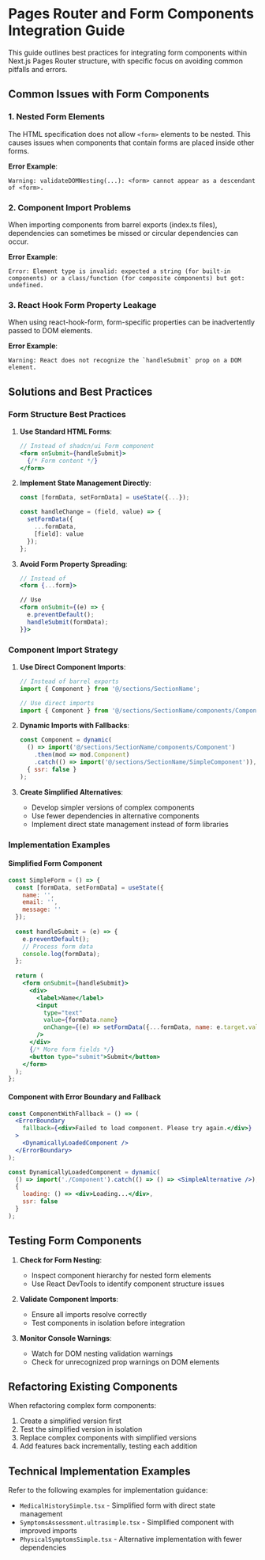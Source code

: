# Pages Router and Form Components Integration Guide

This guide outlines best practices for integrating form components within Next.js Pages Router structure, with specific focus on avoiding common pitfalls and errors.

## Common Issues with Form Components

### 1. Nested Form Elements

The HTML specification does not allow `<form>` elements to be nested. This causes issues when components that contain forms are placed inside other forms.

**Error Example**: 
```
Warning: validateDOMNesting(...): <form> cannot appear as a descendant of <form>.
```

### 2. Component Import Problems

When importing components from barrel exports (index.ts files), dependencies can sometimes be missed or circular dependencies can occur.

**Error Example**:
```
Error: Element type is invalid: expected a string (for built-in components) or a class/function (for composite components) but got: undefined.
```

### 3. React Hook Form Property Leakage

When using react-hook-form, form-specific properties can be inadvertently passed to DOM elements.

**Error Example**:
```
Warning: React does not recognize the `handleSubmit` prop on a DOM element.
```

## Solutions and Best Practices

### Form Structure Best Practices

1. **Use Standard HTML Forms**:
   ```jsx
   // Instead of shadcn/ui Form component
   <form onSubmit={handleSubmit}>
     {/* Form content */}
   </form>
   ```

2. **Implement State Management Directly**:
   ```jsx
   const [formData, setFormData] = useState({...});
   
   const handleChange = (field, value) => {
     setFormData({
       ...formData,
       [field]: value
     });
   };
   ```

3. **Avoid Form Property Spreading**:
   ```jsx
   // Instead of
   <form {...form}>
   
   // Use
   <form onSubmit={(e) => {
     e.preventDefault();
     handleSubmit(formData);
   }}>
   ```

### Component Import Strategy

1. **Use Direct Component Imports**:
   ```jsx
   // Instead of barrel exports
   import { Component } from '@/sections/SectionName';
   
   // Use direct imports
   import { Component } from '@/sections/SectionName/components/Component';
   ```

2. **Dynamic Imports with Fallbacks**:
   ```jsx
   const Component = dynamic(
     () => import('@/sections/SectionName/components/Component')
       .then(mod => mod.Component)
       .catch(() => import('@/sections/SectionName/SimpleComponent')),
     { ssr: false }
   );
   ```

3. **Create Simplified Alternatives**:
   - Develop simpler versions of complex components
   - Use fewer dependencies in alternative components
   - Implement direct state management instead of form libraries

### Implementation Examples

#### Simplified Form Component

```jsx
const SimpleForm = () => {
  const [formData, setFormData] = useState({
    name: '',
    email: '',
    message: ''
  });
  
  const handleSubmit = (e) => {
    e.preventDefault();
    // Process form data
    console.log(formData);
  };
  
  return (
    <form onSubmit={handleSubmit}>
      <div>
        <label>Name</label>
        <input
          type="text"
          value={formData.name}
          onChange={(e) => setFormData({...formData, name: e.target.value})}
        />
      </div>
      {/* More form fields */}
      <button type="submit">Submit</button>
    </form>
  );
};
```

#### Component with Error Boundary and Fallback

```jsx
const ComponentWithFallback = () => (
  <ErrorBoundary
    fallback={<div>Failed to load component. Please try again.</div>}
  >
    <DynamicallyLoadedComponent />
  </ErrorBoundary>
);

const DynamicallyLoadedComponent = dynamic(
  () => import('./Component').catch(() => () => <SimpleAlternative />),
  {
    loading: () => <div>Loading...</div>,
    ssr: false
  }
);
```

## Testing Form Components

1. **Check for Form Nesting**:
   - Inspect component hierarchy for nested form elements
   - Use React DevTools to identify component structure issues

2. **Validate Component Imports**:
   - Ensure all imports resolve correctly
   - Test components in isolation before integration

3. **Monitor Console Warnings**:
   - Watch for DOM nesting validation warnings
   - Check for unrecognized prop warnings on DOM elements

## Refactoring Existing Components

When refactoring complex form components:

1. Create a simplified version first
2. Test the simplified version in isolation
3. Replace complex components with simplified versions
4. Add features back incrementally, testing each addition

## Technical Implementation Examples

Refer to the following examples for implementation guidance:

- `MedicalHistorySimple.tsx` - Simplified form with direct state management
- `SymptomsAssessment.ultrasimple.tsx` - Simplified component with improved imports
- `PhysicalSymptomsSimple.tsx` - Alternative implementation with fewer dependencies
